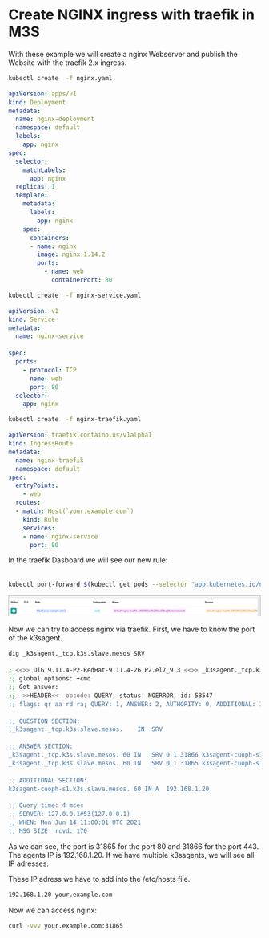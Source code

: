 # Create NGINX ingress with traefik in M3S

With these example we will create a nginx Webserver and publish the Website with the traefik 2.x ingress.



```bash
kubectl create  -f nginx.yaml
```

```yaml
apiVersion: apps/v1
kind: Deployment
metadata:
  name: nginx-deployment
  namespace: default
  labels:
    app: nginx
spec:
  selector:
    matchLabels:
      app: nginx
  replicas: 1
  template:
    metadata:
      labels:
        app: nginx
    spec:
      containers:
      - name: nginx
        image: nginx:1.14.2
        ports:
          - name: web
            containerPort: 80
```

```bash
kubectl create  -f nginx-service.yaml
```

```yaml
apiVersion: v1
kind: Service
metadata:
  name: nginx-service

spec:
  ports:
    - protocol: TCP
      name: web
      port: 80
  selector:
    app: nginx

```


```bash
kubectl create  -f nginx-traefik.yaml
```

```yaml
apiVersion: traefik.containo.us/v1alpha1
kind: IngressRoute
metadata:
  name: nginx-traefik
  namespace: default
spec:
  entryPoints:
    - web
  routes:
  - match: Host(`your.example.com`)
    kind: Rule
    services:
    - name: nginx-service
      port: 80
```

In the traefik Dasboard we will see our new rule:

```bash

kubectl port-forward $(kubectl get pods --selector "app.kubernetes.io/name=traefik" --output=name -n kube-system) -n kube-system 9000:9000

```


![image_2021-06-14-13-05-55](vx_images/image_2021-06-14-13-05-55.png)



Now we can try to access nginx via traefik. First, we have to know the port of the k3sagent.

```bash
dig _k3sagent._tcp.k3s.slave.mesos SRV

; <<>> DiG 9.11.4-P2-RedHat-9.11.4-26.P2.el7_9.3 <<>> _k3sagent._tcp.k3s.slave.mesos SRV
;; global options: +cmd
;; Got answer:
;; ->>HEADER<<- opcode: QUERY, status: NOERROR, id: 58547
;; flags: qr aa rd ra; QUERY: 1, ANSWER: 2, AUTHORITY: 0, ADDITIONAL: 1

;; QUESTION SECTION:
;_k3sagent._tcp.k3s.slave.mesos.	IN	SRV

;; ANSWER SECTION:
_k3sagent._tcp.k3s.slave.mesos.	60 IN	SRV	0 1 31866 k3sagent-cuoph-s1.k3s.slave.mesos.
_k3sagent._tcp.k3s.slave.mesos.	60 IN	SRV	0 1 31865 k3sagent-cuoph-s1.k3s.slave.mesos.

;; ADDITIONAL SECTION:
k3sagent-cuoph-s1.k3s.slave.mesos. 60 IN A	192.168.1.20

;; Query time: 4 msec
;; SERVER: 127.0.0.1#53(127.0.0.1)
;; WHEN: Mon Jun 14 11:00:01 UTC 2021
;; MSG SIZE  rcvd: 170
```

As we can see, the port is 31865 for the port 80 and 31866 for the port 443. The agents IP is 192.168.1.20.
If we have multiple k3sagents, we will see all IP adresses.

These IP adress we have to add into the /etc/hosts file.

```bash
192.168.1.20 your.example.com
```

Now we can access nginx:

```bash
curl -vvv your.example.com:31865
```
